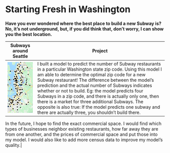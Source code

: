 # Starting Fresh in Washington

**Have you ever wondered where the best place to build a new Subway is? No, it’s not underground, but, if you did think that, don’t worry, I can show you the best location.**

| Subways around Seattle  | Project |
|---|---|
|![](subway_readme_picture.png "Subways in Seattle Area")| I built a model to predict the number of Subway restaurants in a particular Washington state zip code. Using this model I am able to determine the optimal zip code for a new Subway restaurant! The difference between the model’s prediction and the actual number of Subways indicates whether or not to build. Eg: the model predicts four Subways in a zip code, and there is actually only one, then there is a market for three additional Subways. The opposite is also true: If the model predicts one subway and there are actually three, you shouldn’t build there. 

In the future, I hope to find the exact commercial space. I would find which types of businesses neighbor existing restaurants, how far away they are from one another, and the prices of commercial space and put those into my model. I would also like to add more census data to improve my model’s quality.|
